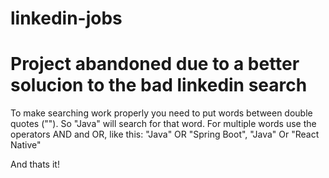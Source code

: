 # linkedin-jobs

<div>
    <h1>Project abandoned due to a better solucion to the bad linkedin search</h1>
    <div>
        <p> 
            To make searching work properly you need to put words between double quotes ("").
            So "Java" will search for that word. For multiple words use the operators AND and OR,
            like this: "Java" OR "Spring Boot", "Java" Or "React Native"
        </p>
        <p>
            And thats it!
        </p>
    </div>
</div>